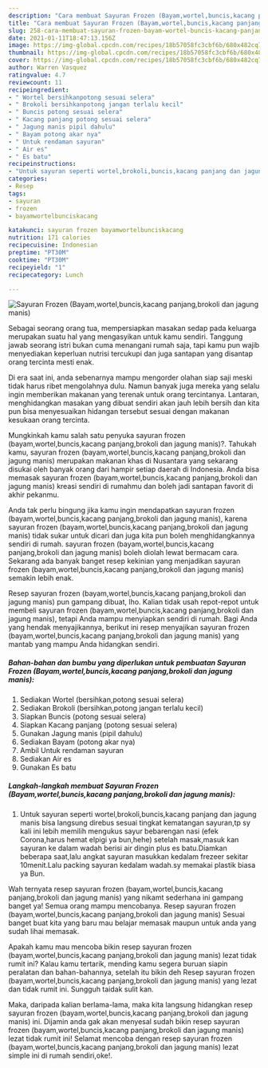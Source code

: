 ```yaml
---
description: "Cara membuat Sayuran Frozen (Bayam,wortel,buncis,kacang panjang,brokoli dan jagung manis) yang nikmat Untuk Jualan"
title: "Cara membuat Sayuran Frozen (Bayam,wortel,buncis,kacang panjang,brokoli dan jagung manis) yang nikmat Untuk Jualan"
slug: 258-cara-membuat-sayuran-frozen-bayam-wortel-buncis-kacang-panjang-brokoli-dan-jagung-manis-yang-nikmat-untuk-jualan
date: 2021-01-11T18:47:13.156Z
image: https://img-global.cpcdn.com/recipes/18b57058fc3cbf6b/680x482cq70/sayuran-frozen-bayamwortelbunciskacang-panjangbrokoli-dan-jagung-manis-foto-resep-utama.jpg
thumbnail: https://img-global.cpcdn.com/recipes/18b57058fc3cbf6b/680x482cq70/sayuran-frozen-bayamwortelbunciskacang-panjangbrokoli-dan-jagung-manis-foto-resep-utama.jpg
cover: https://img-global.cpcdn.com/recipes/18b57058fc3cbf6b/680x482cq70/sayuran-frozen-bayamwortelbunciskacang-panjangbrokoli-dan-jagung-manis-foto-resep-utama.jpg
author: Warren Vasquez
ratingvalue: 4.7
reviewcount: 11
recipeingredient:
- " Wortel bersihkanpotong sesuai selera"
- " Brokoli bersihkanpotong jangan terlalu kecil"
- " Buncis potong sesuai selera"
- " Kacang panjang potong sesuai selera"
- " Jagung manis pipil dahulu"
- " Bayam potong akar nya"
- " Untuk rendaman sayuran"
- " Air es"
- " Es batu"
recipeinstructions:
- "Untuk sayuran seperti wortel,brokoli,buncis,kacang panjang dan jagung manis bisa langsung direbus sesuai tingkat kematangan sayuran,tp sy kali ini lebih memilih mengukus sayur bebarengan nasi (efek Corona,harus hemat elpigi ya bun,hehe) setelah masak,masuk kan sayuran ke dalam wadah berisi air dingin plus es batu.Diamkan beberapa saat,lalu angkat sayuran masukkan kedalam frezeer sekitar 10menit.Lalu packing sayuran kedalam wadah.sy memakai plastik biasa ya Bun."
categories:
- Resep
tags:
- sayuran
- frozen
- bayamwortelbunciskacang

katakunci: sayuran frozen bayamwortelbunciskacang 
nutrition: 171 calories
recipecuisine: Indonesian
preptime: "PT30M"
cooktime: "PT30M"
recipeyield: "1"
recipecategory: Lunch

---
```



![Sayuran Frozen (Bayam,wortel,buncis,kacang panjang,brokoli dan jagung manis)](https://img-global.cpcdn.com/recipes/18b57058fc3cbf6b/680x482cq70/sayuran-frozen-bayamwortelbunciskacang-panjangbrokoli-dan-jagung-manis-foto-resep-utama.jpg)

Sebagai seorang orang tua, mempersiapkan masakan sedap pada keluarga merupakan suatu hal yang mengasyikan untuk kamu sendiri. Tanggung jawab seorang istri bukan cuma menangani rumah saja, tapi kamu pun wajib menyediakan keperluan nutrisi tercukupi dan juga santapan yang disantap orang tercinta mesti enak.

Di era  saat ini, anda sebenarnya mampu mengorder olahan siap saji meski tidak harus ribet mengolahnya dulu. Namun banyak juga mereka yang selalu ingin memberikan makanan yang terenak untuk orang tercintanya. Lantaran, menghidangkan masakan yang dibuat sendiri akan jauh lebih bersih dan kita pun bisa menyesuaikan hidangan tersebut sesuai dengan makanan kesukaan orang tercinta. 



Mungkinkah kamu salah satu penyuka sayuran frozen (bayam,wortel,buncis,kacang panjang,brokoli dan jagung manis)?. Tahukah kamu, sayuran frozen (bayam,wortel,buncis,kacang panjang,brokoli dan jagung manis) merupakan makanan khas di Nusantara yang sekarang disukai oleh banyak orang dari hampir setiap daerah di Indonesia. Anda bisa memasak sayuran frozen (bayam,wortel,buncis,kacang panjang,brokoli dan jagung manis) kreasi sendiri di rumahmu dan boleh jadi santapan favorit di akhir pekanmu.

Anda tak perlu bingung jika kamu ingin mendapatkan sayuran frozen (bayam,wortel,buncis,kacang panjang,brokoli dan jagung manis), karena sayuran frozen (bayam,wortel,buncis,kacang panjang,brokoli dan jagung manis) tidak sukar untuk dicari dan juga kita pun boleh menghidangkannya sendiri di rumah. sayuran frozen (bayam,wortel,buncis,kacang panjang,brokoli dan jagung manis) boleh diolah lewat bermacam cara. Sekarang ada banyak banget resep kekinian yang menjadikan sayuran frozen (bayam,wortel,buncis,kacang panjang,brokoli dan jagung manis) semakin lebih enak.

Resep sayuran frozen (bayam,wortel,buncis,kacang panjang,brokoli dan jagung manis) pun gampang dibuat, lho. Kalian tidak usah repot-repot untuk membeli sayuran frozen (bayam,wortel,buncis,kacang panjang,brokoli dan jagung manis), tetapi Anda mampu menyiapkan sendiri di rumah. Bagi Anda yang hendak menyajikannya, berikut ini resep menyajikan sayuran frozen (bayam,wortel,buncis,kacang panjang,brokoli dan jagung manis) yang mantab yang mampu Anda hidangkan sendiri.

<!--inarticleads1-->

##### Bahan-bahan dan bumbu yang diperlukan untuk pembuatan Sayuran Frozen (Bayam,wortel,buncis,kacang panjang,brokoli dan jagung manis):

1. Sediakan  Wortel (bersihkan,potong sesuai selera)
1. Sediakan  Brokoli (bersihkan,potong jangan terlalu kecil)
1. Siapkan  Buncis (potong sesuai selera)
1. Siapkan  Kacang panjang (potong sesuai selera)
1. Gunakan  Jagung manis (pipil dahulu)
1. Sediakan  Bayam (potong akar nya)
1. Ambil  Untuk rendaman sayuran
1. Sediakan  Air es
1. Gunakan  Es batu




<!--inarticleads2-->

##### Langkah-langkah membuat Sayuran Frozen (Bayam,wortel,buncis,kacang panjang,brokoli dan jagung manis):

1. Untuk sayuran seperti wortel,brokoli,buncis,kacang panjang dan jagung manis bisa langsung direbus sesuai tingkat kematangan sayuran,tp sy kali ini lebih memilih mengukus sayur bebarengan nasi (efek Corona,harus hemat elpigi ya bun,hehe) setelah masak,masuk kan sayuran ke dalam wadah berisi air dingin plus es batu.Diamkan beberapa saat,lalu angkat sayuran masukkan kedalam frezeer sekitar 10menit.Lalu packing sayuran kedalam wadah.sy memakai plastik biasa ya Bun.




Wah ternyata resep sayuran frozen (bayam,wortel,buncis,kacang panjang,brokoli dan jagung manis) yang nikamt sederhana ini gampang banget ya! Semua orang mampu mencobanya. Resep sayuran frozen (bayam,wortel,buncis,kacang panjang,brokoli dan jagung manis) Sesuai banget buat kita yang baru mau belajar memasak maupun untuk anda yang sudah lihai memasak.

Apakah kamu mau mencoba bikin resep sayuran frozen (bayam,wortel,buncis,kacang panjang,brokoli dan jagung manis) lezat tidak rumit ini? Kalau kamu tertarik, mending kamu segera buruan siapin peralatan dan bahan-bahannya, setelah itu bikin deh Resep sayuran frozen (bayam,wortel,buncis,kacang panjang,brokoli dan jagung manis) yang lezat dan tidak rumit ini. Sungguh taidak sulit kan. 

Maka, daripada kalian berlama-lama, maka kita langsung hidangkan resep sayuran frozen (bayam,wortel,buncis,kacang panjang,brokoli dan jagung manis) ini. Dijamin anda gak akan menyesal sudah bikin resep sayuran frozen (bayam,wortel,buncis,kacang panjang,brokoli dan jagung manis) lezat tidak rumit ini! Selamat mencoba dengan resep sayuran frozen (bayam,wortel,buncis,kacang panjang,brokoli dan jagung manis) lezat simple ini di rumah sendiri,oke!.

